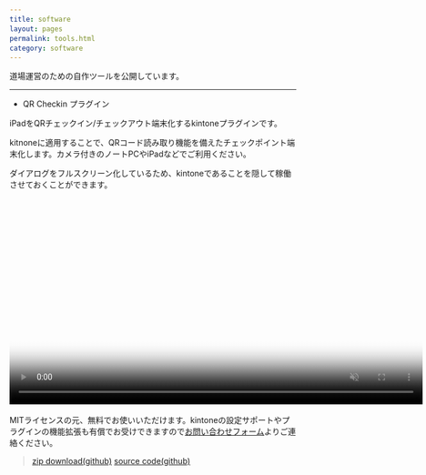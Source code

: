 ```yaml
---
title: software
layout: pages
permalink: tools.html
category: software
---
```


道場運営のための自作ツールを公開しています。

---

- QR Checkin プラグイン

iPadをQRチェックイン/チェックアウト端末化するkintoneプラグインです。

kitnoneに適用することで、QRコード読み取り機能を備えたチェックポイント端末化します。カメラ付きのノートPCやiPadなどでご利用ください。

ダイアログをフルスクリーン化しているため、kintoneであることを隠して稼働させておくことができます。

<video witdh="600px" height="363px" muted playsinline src="assets/pages/QRCheckinPlugin.mp4" poster="assets/pages/02_checkin_dialog_s.png" controls>![](assets/pages/02_checkin_dialog_s.png)</video>

MITライセンスの元、無料でお使いいただけます。kintoneの設定サポートやプラグインの機能拡張も有償でお受けできますので[お問い合わせフォーム](https://docs.google.com/forms/d/1EE6yfRqGEbd2RbgyUMvSaQqdkHiaQc2vIA47Zd5i5vI/)よりご連絡ください。

> [zip download(github)](https://github.com/motohasystem/qr-checkin-plugin/tree/main/dist)
> [source code(github)](https://github.com/motohasystem/qr-checkin-plugin)

